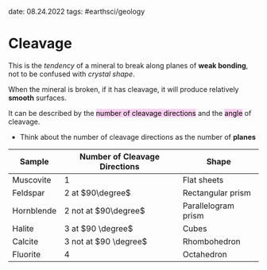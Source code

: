 date: 08.24.2022
tags: #earthsci/geology 
# Cleavage
This is the *tendency* of a mineral to break along planes of **weak bonding**, not to be confused with *crystal shape*.

When the mineral is broken, if it has cleavage, it will produce relatively **smooth** surfaces.

It can be described by the <mark style="background: #FFB8EBA6;">number of cleavage directions</mark> and the <mark style="background: #FFB8EBA6;">angle</mark> of cleavage.
- Think about the number of cleavage directions as the number of **planes**

| Sample     | Number of Cleavage Directions | Shape               |
| ---------- | ----------------------------- | ------------------- |
| Muscovite  | 1                             | Flat sheets         |
| Feldspar   | 2 at $90\degree$              | Rectangular prism   |
| Hornblende | 2 not at $90\degree$           | Parallelogram prism |
| Halite     | 3 at $90 \degree$               | Cubes               |
| Calcite    | 3 not at $90 \degree$         | Rhombohedron        |
| Fluorite   | 4                             | Octahedron          |
